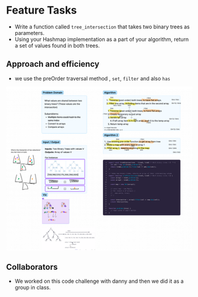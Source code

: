 # Feature Tasks

- Write a function called `tree_intersection` that takes two binary trees as parameters.
- Using your Hashmap implementation as a part of your algorithm, return a set of values found in both trees.

## Approach and efficiency

- we use the preOrder traversal method , `set`, `filter` and also `has`

![treeintersection](treeIntersection.png)


## Collaborators

- We worked on this code challenge with danny and then we did it as a group in class.
